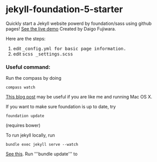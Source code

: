 jekyll-foundation-5-starter
===========================

Quickly start a Jekyll website powerd by foundation/sass using github pages!
<a href="http://daigofuji.github.io/jekyll-foundation-5-starter/">See the live demo</a>
Created by Daigo Fujiwara.

Here are the steps:

1. edit <samp>_config.yml<samp> for basic page information.
2. edit <samp>scss _settings.scss</samp>


### Useful command:

Run the compass by doing 

    compass watch
    
<a href="http://daigo.org/2013/11/installing-npm-on-mavericks-macbook-pro/">This blog post</a> may be useful if you are like me and running Mac OS X.

If you want to make sure foundation is up to date, try 

    foundation update
    
(requires bower)

To run jekyll locally, run 

    bundle exec jekyll serve --watch

<a href="https://help.github.com/articles/using-jekyll-with-pages">See this</a>. Run '''bundle update''' to 
